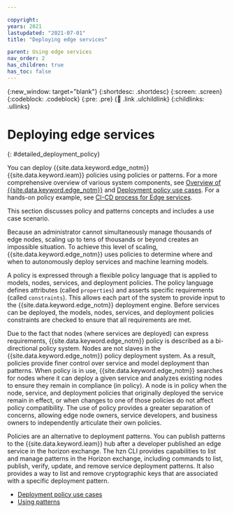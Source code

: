 ```yaml
---

copyright:
years: 2021
lastupdated: "2021-07-01"
title: "Deploying edge services"

parent: Using edge services
nav_order: 2
has_children: true
has_toc: false
---
```


{:new_window: target="blank"}
{:shortdesc: .shortdesc}
{:screen: .screen}
{:codeblock: .codeblock}
{:pre: .pre}
{:child: .link .ulchildlink}
{:childlinks: .ullinks}

# Deploying edge services
{: #detailed_deployment_policy}

You can deploy {{site.data.keyword.edge_notm}} {{site.data.keyword.ieam}} policies using policies or patterns. For a more comprehensive overview of various system components, see [Overview of {{site.data.keyword.edge_notm}}](../getting_started/overview_oh.md) and [Deployment policy use cases](policy_user_cases.md). For a hands-on policy example, see [CI-CD process for Edge services](../developing/cicd_process.md).

This section discusses policy and patterns concepts and includes a use case scenario.

Because an administrator cannot simultaneously manage thousands of edge nodes, scaling up to tens of thousands or beyond creates an impossible situation. To achieve this level of scaling, {{site.data.keyword.edge_notm}} uses policies to determine where and when to autonomously deploy services and machine learning models. 

A policy is expressed through a flexible policy language that is applied to models, nodes, services, and deployment policies. The policy language defines attributes (called `properties`) and asserts specific requirements (called `constraints`). This allows each part of the system to provide input to the {{site.data.keyword.edge_notm}} deployment engine. Before services can be deployed, the models, nodes, services, and deployment policies constraints are checked to ensure that all requirements are met.

Due to the fact that nodes (where services are deployed) can express requirements, {{site.data.keyword.edge_notm}} policy is described as a bi-directional policy system. Nodes are not slaves in the {{site.data.keyword.edge_notm}} policy deployment system. As a result, policies provide finer control over service and model deployment than patterns. When policy is in use, {{site.data.keyword.edge_notm}} searches for nodes where it can deploy a given service and analyzes existing nodes to ensure they remain in compliance (in policy). A node is in policy when the node, service, and deployment policies that originally deployed the service remain in effect, or when changes to one of those policies do not affect policy compatibility. The use of policy provides a greater separation of concerns, allowing edge node owners, service developers, and business owners to independently articulate their own policies.

Policies are an alternative to deployment patterns. You can publish patterns to the {{site.data.keyword.ieam}} hub after a developer published an edge service in the horizon exchange. The hzn CLI provides capabilities to list and manage patterns in the Horizon exchange, including commands to list, publish, verify, update, and remove service deployment patterns. It also provides a way to list and remove cryptographic keys that are associated with a specific deployment pattern.

* [Deployment policy use cases](policy_user_cases.md)
* [Using patterns](using_patterns.md)
